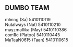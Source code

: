 <h2>DUMBO TEAM</h2>

mlmng		 (Sa) 	 	 5410110119<br>
Nutalways	 (Nat) 	 	 5410110210<br>
mayzmallika  (May) 	 	 5410110386<br>
com1lc		 (Platoo)	 5410110445<br>
MaTaaN0615	 (Taan) 	 5410110615<br>
